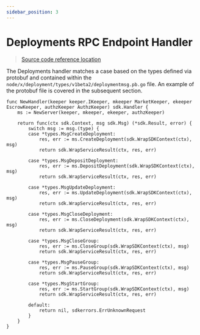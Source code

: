 ```yaml
---
sidebar_position: 3
---
```


# Deployments RPC Endpoint Handler

> [Source code reference location](https://github.com/akash-network/node/blob/52d5ee5caa2c6e5a5e59893d903d22fe450d6045/x/deployment/handler/handler.go#L12)

The Deployments handler matches a case based on the types defined via protobuf and contained within the `node/x/deployment/types/v1beta2/deploymentmsg.pb.go` file.  An example of the protobuf file is covered in the subsequent section.

```
func NewHandler(keeper keeper.IKeeper, mkeeper MarketKeeper, ekeeper EscrowKeeper, authzKeeper AuthzKeeper) sdk.Handler {
	ms := NewServer(keeper, mkeeper, ekeeper, authzKeeper)

	return func(ctx sdk.Context, msg sdk.Msg) (*sdk.Result, error) {
		switch msg := msg.(type) {
		case *types.MsgCreateDeployment:
			res, err := ms.CreateDeployment(sdk.WrapSDKContext(ctx), msg)
			return sdk.WrapServiceResult(ctx, res, err)

		case *types.MsgDepositDeployment:
			res, err := ms.DepositDeployment(sdk.WrapSDKContext(ctx), msg)
			return sdk.WrapServiceResult(ctx, res, err)

		case *types.MsgUpdateDeployment:
			res, err := ms.UpdateDeployment(sdk.WrapSDKContext(ctx), msg)
			return sdk.WrapServiceResult(ctx, res, err)

		case *types.MsgCloseDeployment:
			res, err := ms.CloseDeployment(sdk.WrapSDKContext(ctx), msg)
			return sdk.WrapServiceResult(ctx, res, err)

		case *types.MsgCloseGroup:
			res, err := ms.CloseGroup(sdk.WrapSDKContext(ctx), msg)
			return sdk.WrapServiceResult(ctx, res, err)

		case *types.MsgPauseGroup:
			res, err := ms.PauseGroup(sdk.WrapSDKContext(ctx), msg)
			return sdk.WrapServiceResult(ctx, res, err)

		case *types.MsgStartGroup:
			res, err := ms.StartGroup(sdk.WrapSDKContext(ctx), msg)
			return sdk.WrapServiceResult(ctx, res, err)

		default:
			return nil, sdkerrors.ErrUnknownRequest
		}
	}
}
```